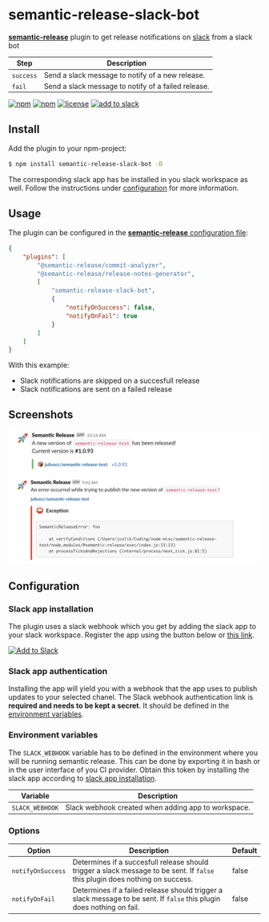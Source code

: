 # semantic-release-slack-bot

[**semantic-release**](https://github.com/semantic-release/semantic-release) plugin to get release notifications on [slack](https://slack.com/) from a slack bot

| Step      | Description                                         |
| --------- | --------------------------------------------------- |
| `success` | Send a slack message to notify of a new release.    |
| `fail`    | Send a slack message to notify of a failed release. |

[![npm](https://img.shields.io/npm/v/semantic-release-slack-bot.svg?style=flat-square)](https://www.npmjs.com/package/semantic-release-slack-bot)
[![npm](https://img.shields.io/npm/dm/semantic-release-slack-bot.svg?style=flat-square)](https://www.npmjs.com/package/semantic-release-slack-bot)
[![license](https://img.shields.io/github/license/juliuscc/semantic-release-slack-bot.svg?style=flat-square)](https://github.com/juliuscc/semantic-release-slack-bot/blob/master/LICENSE)
[![add to slack](https://img.shields.io/badge/Add%20to%20Slack-Semantic%20Release-%234A154B.svg?style=flat-square&logo=slack)](https://slack.com/oauth/authorize?client_id=605439709265.611687593109&scope=incoming-webhook)

## Install

Add the plugin to your npm-project:

```bash
$ npm install semantic-release-slack-bot -D
```

The corresponding slack app has be installed in you slack workspace as well. Follow the instructions under [configuration](#configuration) for more information.

## Usage

The plugin can be configured in the [**semantic-release** configuration file](https://github.com/semantic-release/semantic-release/blob/master/docs/usage/configuration.md#configuration):

```json
{
	"plugins": [
		"@semantic-release/commit-analyzer",
		"@semantic-release/release-notes-generator",
		[
			"semantic-release-slack-bot",
			{
				"notifyOnSuccess": false,
				"notifyOnFail": true
			}
		]
	]
}
```

With this example:

-   Slack notifications are skipped on a succesfull release
-   Slack notifications are sent on a failed release

## Screenshots

![Screenshot of success](images/screenshot-success.png)
![Screenshot of fail](images/screenshot-fail.png)

## Configuration

### Slack app installation

The plugin uses a slack webhook which you get by adding the slack app to your slack workspace. Register the app using the button below or [this link](https://slack.com/oauth/authorize?client_id=605439709265.611687593109&scope=incoming-webhook).

<a href="https://slack.com/oauth/authorize?client_id=605439709265.611687593109&scope=incoming-webhook"><img alt="Add to Slack" height="40" width="139" src="https://platform.slack-edge.com/img/add_to_slack.png" srcset="https://platform.slack-edge.com/img/add_to_slack.png 1x, https://platform.slack-edge.com/img/add_to_slack@2x.png 2x"></a>

### Slack app authentication

Installing the app will yield you with a webhook that the app uses to publish updates to your selected chanel. The Slack webhook authentication link is **required and needs to be kept a secret**. It should be defined in the [environment variables](#environment-variables).

### Environment variables

The `SLACK_WEBHOOK` variable has to be defined in the environment where you will be running semantic release. This can be done by exporting it in bash or in the user interface of you CI provider. Obtain this token by installing the slack app according to [slack app installation](#slack-app-installation).

| Variable        | Description                                         |
| --------------- | --------------------------------------------------- |
| `SLACK_WEBHOOK` | Slack webhook created when adding app to workspace. |

### Options

| Option            | Description                                                                                                                   | Default |
| ----------------- | ----------------------------------------------------------------------------------------------------------------------------- | ------- |
| `notifyOnSuccess` | Determines if a succesfull release should trigger a slack message to be sent. If `false` this plugin does nothing on success. | false   |
| `notifyOnFail`    | Determines if a failed release should trigger a slack message to be sent. If `false` this plugin does nothing on fail.        | false   |
